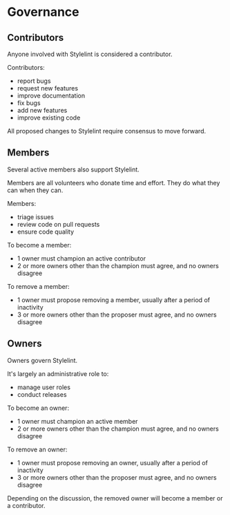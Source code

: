# Governance

## Contributors

Anyone involved with Stylelint is considered a contributor.

Contributors:

- report bugs
- request new features
- improve documentation
- fix bugs
- add new features
- improve existing code

All proposed changes to Stylelint require consensus to move forward.

## Members

Several active members also support Stylelint.

Members are all volunteers who donate time and effort. They do what they can when they can.

Members:

- triage issues
- review code on pull requests
- ensure code quality

To become a member:

- 1 owner must champion an active contributor
- 2 or more owners other than the champion must agree, and no owners disagree

To remove a member:

- 1 owner must propose removing a member, usually after a period of inactivity
- 3 or more owners other than the proposer must agree, and no owners disagree

## Owners

Owners govern Stylelint.

It's largely an administrative role to:

- manage user roles
- conduct releases

To become an owner:

- 1 owner must champion an active member
- 2 or more owners other than the champion must agree, and no owners disagree

To remove an owner:

- 1 owner must propose removing an owner, usually after a period of inactivity
- 3 or more owners other than the proposer must agree, and no owners disagree

Depending on the discussion, the removed owner will become a member or a contributor.
